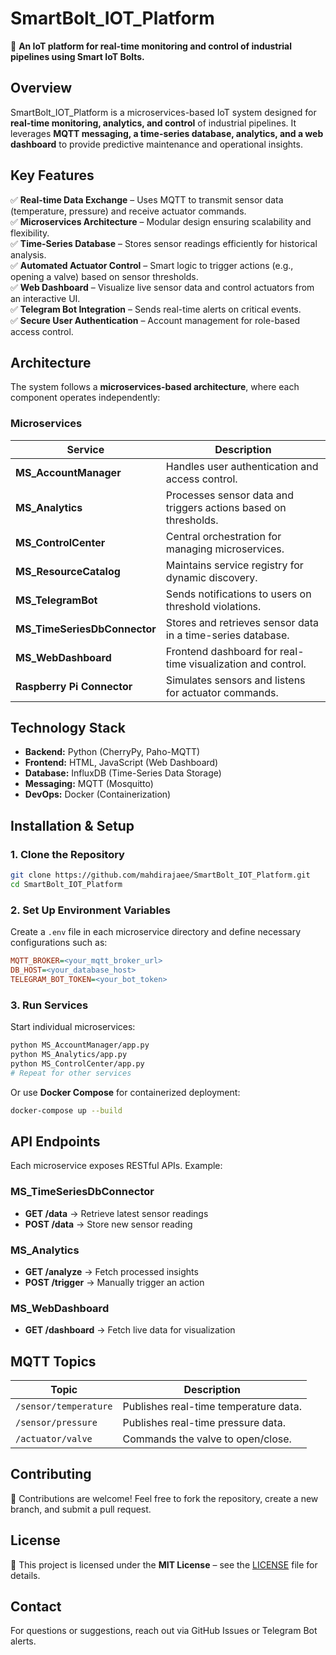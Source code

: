 
# **SmartBolt_IOT_Platform**  
🚀 **An IoT platform for real-time monitoring and control of industrial pipelines using Smart IoT Bolts.**  

## **Overview**  
SmartBolt_IOT_Platform is a microservices-based IoT system designed for **real-time monitoring, analytics, and control** of industrial pipelines. It leverages **MQTT messaging, a time-series database, analytics, and a web dashboard** to provide predictive maintenance and operational insights.  

## **Key Features**  
✅ **Real-time Data Exchange** – Uses MQTT to transmit sensor data (temperature, pressure) and receive actuator commands.  
✅ **Microservices Architecture** – Modular design ensuring scalability and flexibility.  
✅ **Time-Series Database** – Stores sensor readings efficiently for historical analysis.  
✅ **Automated Actuator Control** – Smart logic to trigger actions (e.g., opening a valve) based on sensor thresholds.  
✅ **Web Dashboard** – Visualize live sensor data and control actuators from an interactive UI.  
✅ **Telegram Bot Integration** – Sends real-time alerts on critical events.  
✅ **Secure User Authentication** – Account management for role-based access control.  

## **Architecture**  
The system follows a **microservices-based architecture**, where each component operates independently:  

### **Microservices**  
| Service | Description |
|---------|------------|
| **MS_AccountManager** | Handles user authentication and access control. |
| **MS_Analytics** | Processes sensor data and triggers actions based on thresholds. |
| **MS_ControlCenter** | Central orchestration for managing microservices. |
| **MS_ResourceCatalog** | Maintains service registry for dynamic discovery. |
| **MS_TelegramBot** | Sends notifications to users on threshold violations. |
| **MS_TimeSeriesDbConnector** | Stores and retrieves sensor data in a time-series database. |
| **MS_WebDashboard** | Frontend dashboard for real-time visualization and control. |
| **Raspberry Pi Connector** | Simulates sensors and listens for actuator commands. |

## **Technology Stack**  
- **Backend:** Python (CherryPy, Paho-MQTT)  
- **Frontend:** HTML, JavaScript (Web Dashboard)  
- **Database:** InfluxDB (Time-Series Data Storage)  
- **Messaging:** MQTT (Mosquitto)  
- **DevOps:** Docker (Containerization)  

## **Installation & Setup**  
### **1. Clone the Repository**  
```bash
git clone https://github.com/mahdirajaee/SmartBolt_IOT_Platform.git
cd SmartBolt_IOT_Platform
```

### **2. Set Up Environment Variables**  
Create a `.env` file in each microservice directory and define necessary configurations such as:  
```ini
MQTT_BROKER=<your_mqtt_broker_url>
DB_HOST=<your_database_host>
TELEGRAM_BOT_TOKEN=<your_bot_token>
```

### **3. Run Services**  
Start individual microservices:  
```bash
python MS_AccountManager/app.py
python MS_Analytics/app.py
python MS_ControlCenter/app.py
# Repeat for other services
```

Or use **Docker Compose** for containerized deployment:  
```bash
docker-compose up --build
```

## **API Endpoints**  
Each microservice exposes RESTful APIs. Example:  

### **MS_TimeSeriesDbConnector**
- **GET /data** → Retrieve latest sensor readings  
- **POST /data** → Store new sensor reading  

### **MS_Analytics**
- **GET /analyze** → Fetch processed insights  
- **POST /trigger** → Manually trigger an action  

### **MS_WebDashboard**
- **GET /dashboard** → Fetch live data for visualization  

## **MQTT Topics**  
| Topic | Description |
|-------|------------|
| `/sensor/temperature` | Publishes real-time temperature data. |
| `/sensor/pressure` | Publishes real-time pressure data. |
| `/actuator/valve` | Commands the valve to open/close. |

## **Contributing**  
🚀 Contributions are welcome! Feel free to fork the repository, create a new branch, and submit a pull request.  

## **License**  
📜 This project is licensed under the **MIT License** – see the [LICENSE](LICENSE) file for details.  

## **Contact**  
For questions or suggestions, reach out via GitHub Issues or Telegram Bot alerts.  

